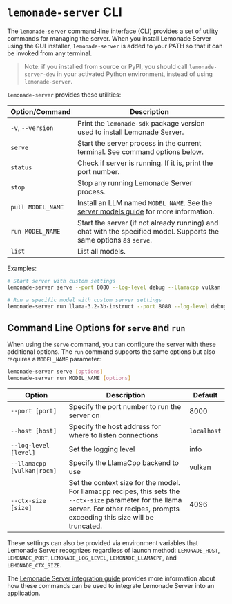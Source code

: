 # `lemonade-server` CLI

The `lemonade-server` command-line interface (CLI) provides a set of utility commands for managing the server. When you install Lemonade Server using the GUI installer, `lemonade-server` is added to your PATH so that it can be invoked from any terminal.

> Note: if you installed from source or PyPI, you should call `lemonade-server-dev` in your activated Python environment, instead of using `lemonade-server`.

`lemonade-server` provides these utilities:

| Option/Command      | Description                         |
|---------------------|-------------------------------------|
| `-v`, `--version`   | Print the `lemonade-sdk` package version used to install Lemonade Server. |
| `serve`             | Start the server process in the current terminal. See command options [below](#command-line-options-for-serve-and-run). |
| `status`            | Check if server is running. If it is, print the port number. |
| `stop`              | Stop any running Lemonade Server process. |
| `pull MODEL_NAME`   | Install an LLM named `MODEL_NAME`. See the [server models guide](./server_models.md) for more information. |
| `run MODEL_NAME`    | Start the server (if not already running) and chat with the specified model. Supports the same options as `serve`. |
| `list`              | List all models. |


Examples:

```bash
# Start server with custom settings
lemonade-server serve --port 8080 --log-level debug --llamacpp vulkan

# Run a specific model with custom server settings
lemonade-server run llama-3.2-3b-instruct --port 8080 --log-level debug --llamacpp rocm
```

## Command Line Options for `serve` and `run`

When using the `serve` command, you can configure the server with these additional options. The `run` command supports the same options but also requires a `MODEL_NAME` parameter:

```bash
lemonade-server serve [options]
lemonade-server run MODEL_NAME [options]
```

| Option                         | Description                         | Default |
|--------------------------------|-------------------------------------|---------|
| `--port [port]`                | Specify the port number to run the server on | 8000 |
| `--host [host]`                | Specify the host address for where to listen connections | `localhost` |
| `--log-level [level]`          | Set the logging level               | info |
| `--llamacpp [vulkan\|rocm]`    | Specify the LlamaCpp backend to use | vulkan |
| `--ctx-size [size]`            | Set the context size for the model. For llamacpp recipes, this sets the `--ctx-size` parameter for the llama server. For other recipes, prompts exceeding this size will be truncated. | 4096 |

These settings can also be provided via environment variables that Lemonade Server recognizes regardless of launch method: `LEMONADE_HOST`, `LEMONADE_PORT`, `LEMONADE_LOG_LEVEL`, `LEMONADE_LLAMACPP`, and `LEMONADE_CTX_SIZE`.

The [Lemonade Server integration guide](./server_integration.md) provides more information about how these commands can be used to integrate Lemonade Server into an application.

<!--Copyright (c) 2025 AMD-->